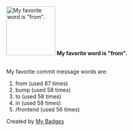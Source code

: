 <img src="https://my-badges.github.io/my-badges/favorite-word.png" alt="My favorite word is &quot;from&quot;." title="My favorite word is &quot;from&quot;." width="128">
<strong>My favorite word is &quot;from&quot;.</strong>
<br><br>

My favorite commit message words are:

1. from (used 87 times)
2. bump (used 58 times)
3. to (used 58 times)
4. in (used 58 times)
5. /frontend (used 56 times)


Created by <a href="https://github.com/my-badges/my-badges">My Badges</a>